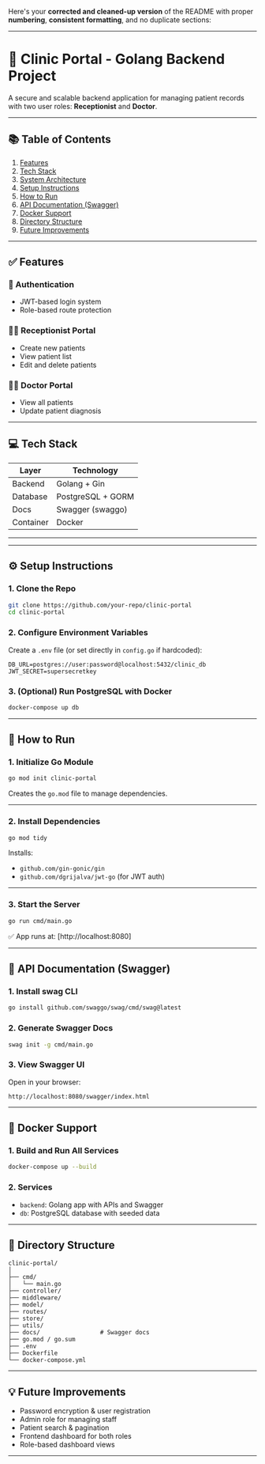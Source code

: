 Here's your **corrected and cleaned-up version** of the README with proper **numbering**, **consistent formatting**, and no duplicate sections:

---

# 🏥 Clinic Portal - Golang Backend Project

A secure and scalable backend application for managing patient records with two user roles: **Receptionist** and **Doctor**.

---

## 📚 Table of Contents

1. [Features](#-features)
2. [Tech Stack](#-tech-stack)
3. [System Architecture](#-system-architecture)
4. [Setup Instructions](#-setup-instructions)
5. [How to Run](#-how-to-run)
6. [API Documentation (Swagger)](#-api-documentation-swagger)
7. [Docker Support](#-docker-support)
8. [Directory Structure](#-directory-structure)
9. [Future Improvements](#-future-improvements)

---

## ✅ Features

### 🧾 Authentication

* JWT-based login system
* Role-based route protection

### 👩‍⚕️ Receptionist Portal

* Create new patients
* View patient list
* Edit and delete patients

### 👨‍⚕️ Doctor Portal

* View all patients
* Update patient diagnosis

---

## 💻 Tech Stack

| Layer     | Technology        |
| --------- | ----------------- |
| Backend   | Golang + Gin      |
| Database  | PostgreSQL + GORM |
| Docs      | Swagger (swaggo)  |
| Container | Docker            |

---


---

## ⚙️ Setup Instructions

### 1. Clone the Repo

```bash
git clone https://github.com/your-repo/clinic-portal
cd clinic-portal
```

### 2. Configure Environment Variables

Create a `.env` file (or set directly in `config.go` if hardcoded):

```env
DB_URL=postgres://user:password@localhost:5432/clinic_db
JWT_SECRET=supersecretkey
```

### 3. (Optional) Run PostgreSQL with Docker

```bash
docker-compose up db
```

---

## 🚀 How to Run

### 1. Initialize Go Module

```bash
go mod init clinic-portal
```

Creates the `go.mod` file to manage dependencies.

---

### 2. Install Dependencies

```bash
go mod tidy
```

Installs:

* `github.com/gin-gonic/gin`
* `github.com/dgrijalva/jwt-go` (for JWT auth)

---

### 3. Start the Server

```bash
go run cmd/main.go
```

✅ App runs at: [http://localhost:8080]

---

## 🧪 API Documentation (Swagger)

### 1. Install swag CLI

```bash
go install github.com/swaggo/swag/cmd/swag@latest
```

### 2. Generate Swagger Docs

```bash
swag init -g cmd/main.go
```

### 3. View Swagger UI

Open in your browser:

```
http://localhost:8080/swagger/index.html
```

---

## 🐳 Docker Support

### 1. Build and Run All Services

```bash
docker-compose up --build
```

### 2. Services

* `backend`: Golang app with APIs and Swagger
* `db`: PostgreSQL database with seeded data

---

## 📁 Directory Structure

```
clinic-portal/
│
├── cmd/
│   └── main.go
├── controller/
├── middleware/
├── model/
├── routes/
├── store/
├── utils/
├── docs/                 # Swagger docs
├── go.mod / go.sum
├── .env
├── Dockerfile
└── docker-compose.yml
```

---

## 💡 Future Improvements

* Password encryption & user registration
* Admin role for managing staff
* Patient search & pagination
* Frontend dashboard for both roles
* Role-based dashboard views

---
